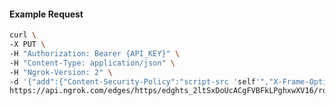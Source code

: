 <!-- Code generated for API Clients. DO NOT EDIT. -->

#### Example Request

```bash
curl \
-X PUT \
-H "Authorization: Bearer {API_KEY}" \
-H "Content-Type: application/json" \
-H "Ngrok-Version: 2" \
-d '{"add":{"Content-Security-Policy":"script-src 'self'","X-Frame-Options":"DENY"},"enabled":true}' \
https://api.ngrok.com/edges/https/edghts_2ltSxDoUcACgFVBFkLPghxwXV16/routes/edghtsrt_2ltSx9qQXNoK9XLYQBeZXe4LurN/response_headers
```
